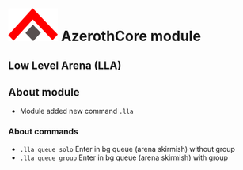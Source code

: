 # ![logo](https://raw.githubusercontent.com/azerothcore/azerothcore.github.io/master/images/logo-github.png) AzerothCore module

## Low Level Arena (LLA)

## About module
- Module added new command `.lla`

### About commands
- `.lla queue solo` Enter in bg queue (arena skirmish) without group
- `.lla queue group` Enter in bg queue (arena skirmish) with group
